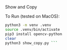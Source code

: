 Show and Copy


To Run (tested on MacOS):
```bash
python3 -m venv .venv
source .venv/bin/activate
pip3 install opencv-python
clear
python3 show_copy.py ```
